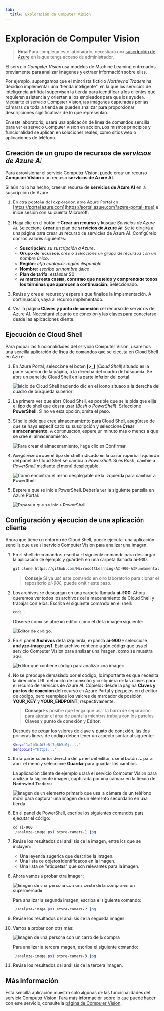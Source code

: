 ```yaml
---
lab:
  title: Exploración de Computer Vision
---
```


# Exploración de Computer Vision

> **Nota** Para completar este laboratorio, necesitará una [suscripción de Azure](https://azure.microsoft.com/free?azure-portal=true) en la que tenga acceso de administrador.

El servicio *Computer Vision* usa modelos de Machine Learning entrenados previamente para analizar imágenes y extraer información sobre ellas.

Por ejemplo, supongamos que el minorista ficticio *Northwind Traders* ha decidido implementar una "tienda inteligente", en la que los servicios de inteligencia artificial supervisan la tienda para identificar a los clientes que requieren asistencia y orientan a los empleados para que los ayuden. Mediante el servicio Computer Vision, las imágenes capturadas por las cámaras de toda la tienda se pueden analizar para proporcionar descripciones significativas de lo que representan.

En este laboratorio, usará una aplicación de línea de comandos sencilla para ver el servicio Computer Vision en acción. Los mismos principios y funcionalidad se aplican en soluciones reales, como sitios web o aplicaciones de teléfono.

## Creación de un grupo de recursos de *servicios de Azure AI*

Para aprovisionar el servicio Computer Vision, puede crear un recurso **Computer Vision** o un recurso **servicios de Azure AI**.

Si aún no lo ha hecho, cree un recurso de **servicios de Azure AI** en la suscripción de Azure.

1. En otra pestaña del explorador, abra Azure Portal en [https://portal.azure.com](https://portal.azure.com?azure-portal=true) e inicie sesión con su cuenta Microsoft.

1. Haga clic en el botón **&#65291;Crear un recurso** y busque *Servicios de Azure AI*. Seleccione **Crear** un plan de **servicios de Azure AI**. Se le dirigirá a una página para crear un recurso de servicios de Azure AI. Configúrelo con los valores siguientes:
    - **Suscripción**: *su suscripción a Azure*.
    - **Grupo de recursos**: *cree o seleccione un grupo de recursos con un nombre único*.
    - **Región**: *elija cualquier región disponible*.
    - **Nombre**: *escriba un nombre único*.
    - **Plan de tarifa**: estándar S0
    - **Al marcar esta casilla, confirmo que he leído y comprendido todos los términos que aparecen a continuación**: Seleccionado.

1. Revise y cree el recurso y espere a que finalice la implementación. A continuación, vaya al recurso implementado.

1. Vea la página **Claves y punto de conexión** del recurso de servicios de Azure AI. Necesitará el punto de conexión y las claves para conectarse desde las aplicaciones cliente.

## Ejecución de Cloud Shell

Para probar las funcionalidades del servicio Computer Vision, usaremos una sencilla aplicación de línea de comandos que se ejecuta en Cloud Shell en Azure.

1. En Azure Portal, seleccione el botón **[>_]** (*Cloud Shell*) situado en la parte superior de la página, a la derecha del cuadro de búsqueda. Se abre un panel de Cloud Shell en la parte inferior del portal.

    ![Inicio de Cloud Shell haciendo clic en el icono situado a la derecha del cuadro de búsqueda superior](media/analyze-images-computer-vision-service/powershell-portal-guide-1.png)

1. La primera vez que abra Cloud Shell, es posible que se le pida que elija el tipo de shell que desea usar (*Bash* o *PowerShell*). Seleccione **PowerShell**. Si no ve esta opción, omita el paso.  

1. Si se le pide que cree almacenamiento para Cloud Shell, asegúrese de que se haya especificado su suscripción y seleccione **Crear almacenamiento**. A continuación, espere un minuto más o menos a que se cree el almacenamiento.

    ![Para crear el almacenamiento, haga clic en Confirmar.](media/analyze-images-computer-vision-service/powershell-portal-guide-2.png)

1. Asegúrese de que el tipo de shell indicado en la parte superior izquierda del panel de Cloud Shell se cambia a *PowerShell*. Si es *Bash*, cambie a *PowerShell* mediante el menú desplegable.

    ![Cómo encontrar el menú desplegable de la izquierda para cambiar a PowerShell](media/analyze-images-computer-vision-service/powershell-portal-guide-3.png)

1. Espere a que se inicie PowerShell. Debería ver la siguiente pantalla en Azure Portal:  

    ![Espere a que se inicie PowerShell.](media/analyze-images-computer-vision-service/powershell-prompt.png)

## Configuración y ejecución de una aplicación cliente

Ahora que tiene un entorno de Cloud Shell, puede ejecutar una aplicación sencilla que use el servicio Computer Vision para analizar una imagen.

1. En el shell de comandos, escriba el siguiente comando para descargar la aplicación de ejemplo y guárdela en una carpeta llamada ai-900.

    ```PowerShell
    git clone https://github.com/MicrosoftLearning/AI-900-AIFundamentals ai-900
    ```

    > **Consejo** Si ya usó este comando en otro laboratorio para clonar el repositorio *ai-900*, puede omitir este paso.

1. Los archivos se descargan en una carpeta llamada **ai-900**. Ahora queremos ver todos los archivos del almacenamiento de Cloud Shell y trabajar con ellos. Escriba el siguiente comando en el shell:

    ```PowerShell
    code .
    ```

    Observe cómo se abre un editor como el de la imagen siguiente:

    ![Editor de código.](media/analyze-images-computer-vision-service/powershell-portal-guide-4.png)

1. En el panel **Archivos** de la izquierda, expanda **ai-900** y seleccione **analyze-image.ps1**. Este archivo contiene algún código que usa el servicio Computer Vision para analizar una imagen, como se muestra aquí:

    ![Editor que contiene código para analizar una imagen](media/analyze-images-computer-vision-service/analyze-image-code.png)

1. No se preocupe demasiado por el código, lo importante es que necesita la dirección URL del punto de conexión y cualquiera de las claves para el recurso de servicios de Azure AI. Cópielos desde la página **Claves y puntos de conexión** del recurso en Azure Portal y péguelos en el editor de código, pero reemplace los valores de marcador de posición **YOUR_KEY** y **YOUR_ENDPOINT**, respectivamente.

    > **Consejo** Es posible que tenga que usar la barra de separación para ajustar el área de pantalla mientras trabaja con los paneles **Claves y punto de conexión** y **Editor**.

    Después de pegar los valores de clave y punto de conexión, las dos primeras líneas de código deben tener un aspecto similar al siguiente:

    ```PowerShell
    $key="1a2b3c4d5e6f7g8h9i0j...."    
    $endpoint="https..."
    ```

1. En la parte superior derecha del panel del editor, use el botón **...** para abrir el menú y seleccione **Guardar** para guardar los cambios.

    La aplicación cliente de ejemplo usará el servicio Computer Vision para analizar la siguiente imagen, capturada por una cámara en la tienda de Northwind Traders:

    ![Imagen de un elemento primario que usa la cámara de un teléfono móvil para capturar una imagen de un elemento secundario en una tienda.](media/analyze-images-computer-vision-service/store-camera-1.jpg)

1. En el panel de PowerShell, escriba los siguientes comandos para ejecutar el código:

    ```PowerShell
    cd ai-900
    ./analyze-image.ps1 store-camera-1.jpg
    ```

1. Revise los resultados del análisis de la imagen, entre los que se incluyen:
    - Una leyenda sugerida que describe la imagen.
    - Una lista de objetos identificados en la imagen.
    - Una lista de "etiquetas" que son relevantes para la imagen.

1. Ahora vamos a probar otra imagen:

    ![Imagen de una persona con una cesta de la compra en un supermercado](media/analyze-images-computer-vision-service/store-camera-2.jpg)

    Para analizar la segunda imagen, escriba el siguiente comando:

    ```PowerShell
    ./analyze-image.ps1 store-camera-2.jpg
    ```

1. Revise los resultados del análisis de la segunda imagen.

1. Vamos a probar con otra más:

    ![Imagen de una persona con un carro de la compra](media/analyze-images-computer-vision-service/store-camera-3.jpg)

    Para analizar la tercera imagen, escriba el siguiente comando:

    ```PowerShell
    ./analyze-image.ps1 store-camera-3.jpg
    ```

1. Revise los resultados del análisis de la tercera imagen.

## Más información

Esta sencilla aplicación muestra solo algunas de las funcionalidades del servicio Computer Vision. Para más información sobre lo que puede hacer con este servicio, consulte la [página de Computer Vision](https://azure.microsoft.com/products/ai-services?activetab=pivot:visiontab).
